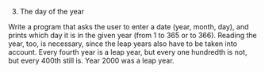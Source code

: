 3. The day of the year

Write a program that asks the user to enter a date (year, month, day), and prints which day it is in the given year (from 1 to 365 or to 366). Reading the year, too, is necessary, since the leap years also have to be taken into account. Every fourth year is a leap year, but every one hundredth is not, but every 400th still is. Year 2000 was a leap year.

